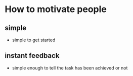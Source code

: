 # How to motivate people

## simple
  - simple to get started
## instant feedback
  - simple enough to tell the task has been achieved or not

